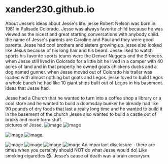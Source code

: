 # xander230.github.io
About Jesse‘s ideas
about Jesse's life.                   jesse Robert Nelson was born in 1981 in Palisade Colorado. Jesse was always favorite child because he was viewed as the nicest and great starting conversations with anybody child. the name of Jesse's parents are Caroline and Paul and they were good parents. Jesse had cool brothers and sisters growing up. jesse also looked like Jesus because of his long hair and his beard. Jesse liked to watch sports his favorite sports teams were the Denver Nuggets and the Broncos. when Jesse still lived in Colorado for a little bit he lived in a camper with 40 acres of land and in that property he owned goats chickens ducks and a dog named gunner. when Jesse moved out of Colorado his trailer was loaded with almost nothing but goats and Legos. jesse loved to build Legos a whole bunch he had like 10 giant ships built out of Legos in his basement.                                                                                                   ideas that Jesse had.         

Jesse had a Church that he wanted to turn into a coffee shop a library or a cool store and he wanted to build a doomsday bunker he already had like 90 pounds of dry foods that last a really long time and he wanted to build it in the basement of the church  Jesse also wanted to build a castle out of bricks and more form stuff.                                    
pictures of Jesse.        ![image](https://github.com/user-attachments/assets/1815d359-c494-483a-980b-f4c31b2bd9ac)                                                                                                                                                              ![image](https://github.com/user-attachments/assets/91453688-ee48-4c43-bece-022ca3f19ff9)
                                            
![image](https://github.com/user-attachments/assets/47d1e0f5-679b-4ade-a5ef-76ec147778cb)
                                                                                                                                                                    ![image](https://github.com/user-attachments/assets/bd623b5d-aeeb-47be-8e77-a8b16fbc12ff).                                                                                                                                                                       
         
![image](https://github.com/user-attachments/assets/b30a0a86-a148-4061-9ede-2a87198b8226)
                                                                                                                 ![image](https://github.com/user-attachments/assets/4fc47601-5029-4ebf-bda4-e245978c55cc)
                                                                                                                      ![image](https://github.com/user-attachments/assets/63de1c36-4dd2-4a9c-a4fe-33633b37e70b)
                                                                              ![image](https://github.com/user-attachments/assets/aeb9428c-5d5c-4ebe-87da-72c553d11fc4)
                                         An important disclosure - there are times when you certainly should NOT do what Jesse would do! Like smoking cigarettes
🚭.                                                                  Jesse’s cause of death was a brain aneurysm.                                
